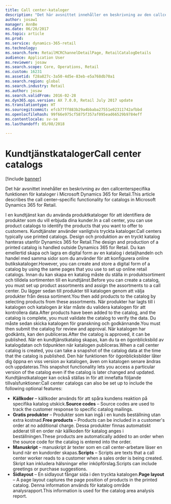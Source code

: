 ```yaml
---
title: Call center-kataloger
description: "Det här avsnittet innehåller en beskrivning av den callcenterspecifika funktionen för kataloger i Microsoft Dynamics 365 for Retail."
author: josaw1
manager: AnnBe
ms.date: 06/20/2017
ms.topic: article
ms.prod: 
ms.service: dynamics-365-retail
ms.technology: 
ms.search.form: RetailMCRChannelDetailPage, RetailCatalogDetails
audience: Application User
ms.reviewer: josaw
ms.search.scope: Core, Operations, Retail
ms.custom: 16231
ms.assetid: f28a827c-3a50-4d5e-83eb-e5a768db70a1
ms.search.region: global
ms.search.industry: Retail
ms.author: josaw
ms.search.validFrom: 2016-02-28
ms.dyn365.ops.version: AX 7.0.0, Retail July 2017 update
ms.translationtype: HT
ms.sourcegitcommit: efcb77ff883b29a4bbaba27551e02311742afbbd
ms.openlocfilehash: 99f66e975cf5875f357af095ead66529b9784eff
ms.contentlocale: sv-se
ms.lasthandoff: 05/08/2018

---
```


# <a name="call-center-catalogs"></a><span data-ttu-id="8089b-103">Kundtjänstkataloger</span><span class="sxs-lookup"><span data-stu-id="8089b-103">Call center catalogs</span></span>

[!include [banner](includes/banner.md)]

<span data-ttu-id="8089b-104">Det här avsnittet innehåller en beskrivning av den callcenterspecifika funktionen för kataloger i Microsoft Dynamics 365 for Retail.</span><span class="sxs-lookup"><span data-stu-id="8089b-104">This article describes the call center–specific functionality for catalogs in Microsoft Dynamics 365 for Retail.</span></span>

<span data-ttu-id="8089b-105">I en kundtjänst kan du använda produktkataloger för att identifiera de produkter som du vill erbjuda dina kunder.</span><span class="sxs-lookup"><span data-stu-id="8089b-105">In a call center, you can use product catalogs to identify the products that you want to offer to customers.</span></span> <span data-ttu-id="8089b-106">Kundtjänster använder vanligtvis tryckta kataloger.</span><span class="sxs-lookup"><span data-stu-id="8089b-106">Call centers typically use printed catalogs.</span></span> <span data-ttu-id="8089b-107">Design och produktion av en tryckt katalog hanteras utanför Dynamics 365 for Retail.</span><span class="sxs-lookup"><span data-stu-id="8089b-107">The design and production of a printed catalog is handled outside Dynamics 365 for Retail.</span></span> <span data-ttu-id="8089b-108">Du kan emellertid skapa och lagra en digital form av en katalog i detaljhandeln och handel med samma sidor som du använder för att konfigurera online butikskataloger.</span><span class="sxs-lookup"><span data-stu-id="8089b-108">However, you can create and store a digital form of a catalog by using the same pages that you use to set up online retail catalogs.</span></span> <span data-ttu-id="8089b-109">Innan du kan skapa en katalog måste du ställa in produktsortiment och tilldela sortimenten till en kundtjänst.</span><span class="sxs-lookup"><span data-stu-id="8089b-109">Before you can create a catalog, you must set up product assortments and assign the assortments to a call center.</span></span> <span data-ttu-id="8089b-110">Du lägger sedan till produkter till katalogen genom att välja produkter från dessa sortiment.</span><span class="sxs-lookup"><span data-stu-id="8089b-110">You then add products to the catalog by selecting products from these assortments.</span></span> <span data-ttu-id="8089b-111">När produkter har lagts till i katalogen och katalogen är klar måste du validera katalogen för att kontrollera data.</span><span class="sxs-lookup"><span data-stu-id="8089b-111">After products have been added to the catalog, and the catalog is complete, you must validate the catalog to verify the data.</span></span> <span data-ttu-id="8089b-112">Du måste sedan skicka katalogen för granskning och godkännande.</span><span class="sxs-lookup"><span data-stu-id="8089b-112">You must then submit the catalog for review and approval.</span></span> <span data-ttu-id="8089b-113">När katalogen har godkänts, kan den publiceras.</span><span class="sxs-lookup"><span data-stu-id="8089b-113">After the catalog is approved, it can be published.</span></span> <span data-ttu-id="8089b-114">När en kundtjänstkatalog skapas, kan du ta en ögonblicksbild av katalogdatan och tidpunkten när katalogen publiceras.</span><span class="sxs-lookup"><span data-stu-id="8089b-114">When a call center catalog is created, you can take a snapshot of the catalog data at the time that the catalog is published.</span></span> <span data-ttu-id="8089b-115">Den här funktionen för ögonblicksbilder låter dig öppna en viss version av katalogen, även om katalogen senare ändras och uppdateras.</span><span class="sxs-lookup"><span data-stu-id="8089b-115">This snapshot functionality lets you access a particular version of the catalog even if the catalog is later changed and updated.</span></span> <span data-ttu-id="8089b-116">Kundtjänstkataloger kan också ställas in för att innefatta följande tillvalsfunktioner:</span><span class="sxs-lookup"><span data-stu-id="8089b-116">Call center catalogs can also be set up to include the following optional features:</span></span>

-   <span data-ttu-id="8089b-117">**Källkoder** – källkoder används för att spåra kundens reaktion på specifika katalog utskick.</span><span class="sxs-lookup"><span data-stu-id="8089b-117">**Source codes** – Source codes are used to track the customer response to specific catalog mailings.</span></span>
-   <span data-ttu-id="8089b-118">**Gratis produkter** – Produkter som kan ingå i en kunds beställning utan extra kostnad.</span><span class="sxs-lookup"><span data-stu-id="8089b-118">**Free products** – Products can be included in a customer's order at no additional charge.</span></span> <span data-ttu-id="8089b-119">Dessa produkter finnas automatiskt adderat till en order när källkoden för katalog anges i beställningen.</span><span class="sxs-lookup"><span data-stu-id="8089b-119">These products are automatically added to an order when the source code for the catalog is entered into the order.</span></span>
-   <span data-ttu-id="8089b-120">**Manuskript** – manuskript är texter som en call center-arbetare läser en kund när en kundorder skapas.</span><span class="sxs-lookup"><span data-stu-id="8089b-120">**Scripts** – Scripts are texts that a call center worker reads to a customer when a sales order is being created.</span></span> <span data-ttu-id="8089b-121">Skript kan inkludera hälsningar eller inköpförslag.</span><span class="sxs-lookup"><span data-stu-id="8089b-121">Scripts can include greetings or purchase suggestions.</span></span>
-   <span data-ttu-id="8089b-122">**Sidlayout** – En sidlayout fångar sida i den tryckta katalogen.</span><span class="sxs-lookup"><span data-stu-id="8089b-122">**Page layout** – A page layout captures the page position of products in the printed catalog.</span></span> <span data-ttu-id="8089b-123">Denna information används för katalog område analysrapport.</span><span class="sxs-lookup"><span data-stu-id="8089b-123">This information is used for the catalog area analysis report.</span></span>






